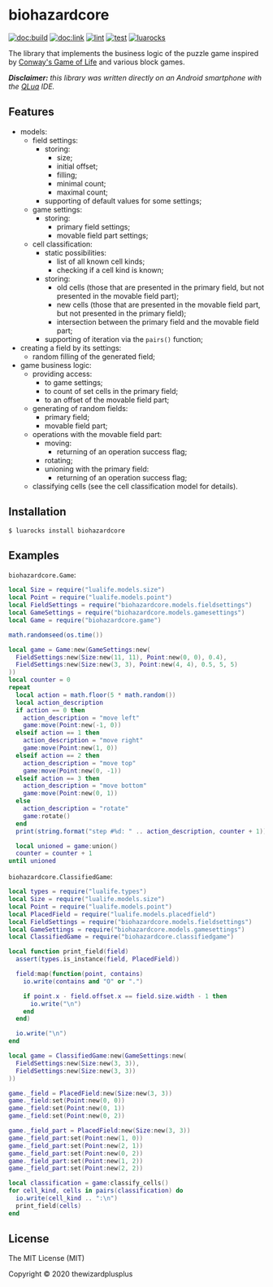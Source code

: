 # biohazardcore

[![doc:build](https://github.com/thewizardplusplus/biohazardcore/actions/workflows/doc.yaml/badge.svg)](https://github.com/thewizardplusplus/biohazardcore/actions/workflows/doc.yaml)
[![doc:link](https://img.shields.io/badge/doc%3Alink-link-blue?logo=github)](https://thewizardplusplus.github.io/biohazardcore/)
[![lint](https://github.com/thewizardplusplus/biohazardcore/actions/workflows/lint.yaml/badge.svg)](https://github.com/thewizardplusplus/biohazardcore/actions/workflows/lint.yaml)
[![test](https://github.com/thewizardplusplus/biohazardcore/actions/workflows/test.yaml/badge.svg)](https://github.com/thewizardplusplus/biohazardcore/actions/workflows/test.yaml)
[![luarocks](https://img.shields.io/badge/luarocks-link-blue?logo=lua)](https://luarocks.org/modules/thewizardplusplus/biohazardcore)

The library that implements the business logic of the puzzle game inspired by [Conway's Game of Life](https://en.wikipedia.org/wiki/Conway's_Game_of_Life) and various block games.

_**Disclaimer:** this library was written directly on an Android smartphone with the [QLua](https://play.google.com/store/apps/details?id=com.quseit.qlua5pro2) IDE._

## Features

- models:
  - field settings:
    - storing:
      - size;
      - initial offset;
      - filling;
      - minimal count;
      - maximal count;
    - supporting of default values for some settings;
  - game settings:
    - storing:
      - primary field settings;
      - movable field part settings;
  - cell classification:
    - static possibilities:
      - list of all known cell kinds;
      - checking if a cell kind is known;
    - storing:
      - old cells (those that are presented in the primary field, but not presented in the movable field part);
      - new cells (those that are presented in the movable field part, but not presented in the primary field);
      - intersection between the primary field and the movable field part;
    - supporting of iteration via the `pairs()` function;
- creating a field by its settings:
  - random filling of the generated field;
- game business logic:
  - providing access:
    - to game settings;
    - to count of set cells in the primary field;
    - to an offset of the movable field part;
  - generating of random fields:
    - primary field;
    - movable field part;
  - operations with the movable field part:
    - moving:
      - returning of an operation success flag;
    - rotating;
    - unioning with the primary field:
      - returning of an operation success flag;
  - classifying cells (see the cell classification model for details).

## Installation

```
$ luarocks install biohazardcore
```

## Examples

`biohazardcore.Game`:

```lua
local Size = require("lualife.models.size")
local Point = require("lualife.models.point")
local FieldSettings = require("biohazardcore.models.fieldsettings")
local GameSettings = require("biohazardcore.models.gamesettings")
local Game = require("biohazardcore.game")

math.randomseed(os.time())

local game = Game:new(GameSettings:new(
  FieldSettings:new(Size:new(11, 11), Point:new(0, 0), 0.4),
  FieldSettings:new(Size:new(3, 3), Point:new(4, 4), 0.5, 5, 5)
))
local counter = 0
repeat
  local action = math.floor(5 * math.random())
  local action_description
  if action == 0 then
    action_description = "move left"
    game:move(Point:new(-1, 0))
  elseif action == 1 then
    action_description = "move right"
    game:move(Point:new(1, 0))
  elseif action == 2 then
    action_description = "move top"
    game:move(Point:new(0, -1))
  elseif action == 3 then
    action_description = "move bottom"
    game:move(Point:new(0, 1))
  else
    action_description = "rotate"
    game:rotate()
  end
  print(string.format("step #%d: " .. action_description, counter + 1))

  local unioned = game:union()
  counter = counter + 1
until unioned
```

`biohazardcore.ClassifiedGame`:

```lua
local types = require("lualife.types")
local Size = require("lualife.models.size")
local Point = require("lualife.models.point")
local PlacedField = require("lualife.models.placedfield")
local FieldSettings = require("biohazardcore.models.fieldsettings")
local GameSettings = require("biohazardcore.models.gamesettings")
local ClassifiedGame = require("biohazardcore.classifiedgame")

local function print_field(field)
  assert(types.is_instance(field, PlacedField))

  field:map(function(point, contains)
    io.write(contains and "O" or ".")

    if point.x - field.offset.x == field.size.width - 1 then
      io.write("\n")
    end
  end)

  io.write("\n")
end

local game = ClassifiedGame:new(GameSettings:new(
  FieldSettings:new(Size:new(3, 3)),
  FieldSettings:new(Size:new(3, 3))
))

game._field = PlacedField:new(Size:new(3, 3))
game._field:set(Point:new(0, 0))
game._field:set(Point:new(0, 1))
game._field:set(Point:new(0, 2))

game._field_part = PlacedField:new(Size:new(3, 3))
game._field_part:set(Point:new(1, 0))
game._field_part:set(Point:new(2, 1))
game._field_part:set(Point:new(0, 2))
game._field_part:set(Point:new(1, 2))
game._field_part:set(Point:new(2, 2))

local classification = game:classify_cells()
for cell_kind, cells in pairs(classification) do
  io.write(cell_kind .. ":\n")
  print_field(cells)
end
```

## License

The MIT License (MIT)

Copyright &copy; 2020 thewizardplusplus
